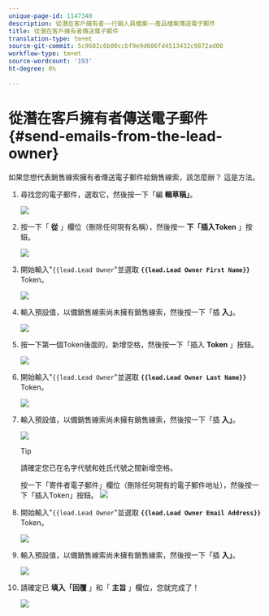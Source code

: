 ```yaml
---
unique-page-id: 1147340
description: 從潛在客戶擁有者——行銷人員檔案——產品檔案傳送電子郵件
title: 從潛在客戶擁有者傳送電子郵件
translation-type: tm+mt
source-git-commit: 5c9683c6b00ccbf9e9d606fd4513432c9872ad00
workflow-type: tm+mt
source-wordcount: '193'
ht-degree: 0%

---
```



# 從潛在客戶擁有者傳送電子郵件 {#send-emails-from-the-lead-owner}

如果您想代表銷售線索擁有者傳送電子郵件給銷售線索，該怎麼辦？  這是方法。

1. 尋找您的電子郵件，選取它，然後按一下「編 **輯草稿」**。

   ![](assets/one.png)

1. 按一下「 **從** 」欄位（刪除任何現有名稱），然後按一 **下「插入Token** 」按鈕。

   ![](assets/two.png)

1. 開始輸入&quot;`{{lead.Lead Owner`&quot;並選取 **`{{lead.Lead Owner First Name}}`** Token。

   ![](assets/image2014-9-11-13-3a7-3a43.png)

1. 輸入預設值，以備銷售線索尚未擁有銷售線索，然後按一下「插 **入」**。

   ![](assets/image2014-9-11-13-3a7-3a58.png)

1. 按一下第一個Token後面的，新增空格，然後按一下「插入 **Token** 」按鈕。

   ![](assets/five.png)

1. 開始輸入&quot;`{{lead.Lead Owner`&quot;並選取 **`{{lead.Lead Owner Last Name}}`** Token。

   ![](assets/image2014-9-11-13-3a8-3a24.png)

1. 輸入預設值，以備銷售線索尚未擁有銷售線索，然後按一下「插 **入」**。

   ![](assets/image2014-9-11-13-3a8-3a39.png)

   >[!TIP]
   >
   >請確定您已在名字代號和姓氏代號之間新增空格。

   按一下「寄件者電子郵件」欄位（刪除任何現有的電子郵件地址），然後按一下「插入Token」按鈕。
   ![](assets/eight.png)

1. 開始輸入&quot;`{{lead.Lead Owner`&quot;並選取 **`{{lead.Lead Owner Email Address}}`** Token。

   ![](assets/image2014-9-11-13-3a9-3a33.png)

1. 輸入預設值，以備銷售線索尚未擁有銷售線索，然後按一下「插 **入」**。

   ![](assets/ten.png)

1. 請確定已 **填入「回覆** 」和「 **主旨** 」欄位，您就完成了！

   ![](assets/eleven.png)

